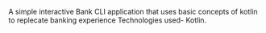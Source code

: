 A simple interactive Bank CLI application that uses basic concepts of kotlin to replecate banking experience
Technologies used- Kotlin.
